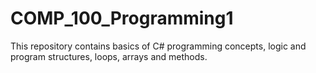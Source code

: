 # COMP_100_Programming1
This repository contains basics of C# programming concepts, logic and program structures, loops, arrays and methods.
